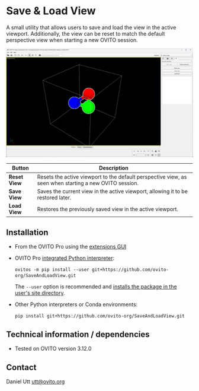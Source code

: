 # Save & Load View
A small utility that allows users to save and load the view in the active viewport. Additionally, the view can be reset to match the default perspective view when starting a new OVITO session.

![exampleView](examples/Example_01.png)

| Button         | Description                                                                                            |
|----------------|--------------------------------------------------------------------------------------------------------|
| **Reset View** | Resets the active viewport to the default perspective view, as seen when starting a new OVITO session. |
| **Save View**  | Saves the current view in the active viewport, allowing it to be restored later.                       |
| **Load View**  | Restores the previously saved view in the active viewport.                                             |

## Installation
- From the OVITO Pro using the [extensions GUI](https://www.ovito.org/docs/current/advanced_topics/python_extensions.html#topics-python-extensions)
- OVITO Pro [integrated Python interpreter](https://docs.ovito.org/python/introduction/installation.html#ovito-pro-integrated-interpreter):
  ```
  ovitos -m pip install --user git+https://github.com/ovito-org/SaveAndLoadView.git
  ``` 
  The `--user` option is recommended and [installs the package in the user's site directory](https://pip.pypa.io/en/stable/user_guide/#user-installs).

- Other Python interpreters or Conda environments:
  ```
  pip install git+https://github.com/ovito-org/SaveAndLoadView.git
  ```

## Technical information / dependencies
- Tested on OVITO version 3.12.0

## Contact
Daniel Utt utt@ovito.org
